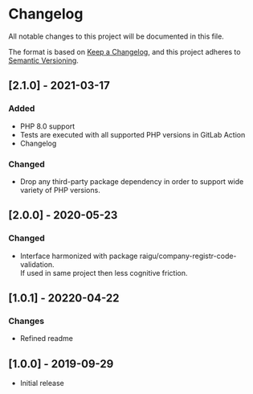 # Changelog

All notable changes to this project will be documented in this file.

The format is based on [Keep a Changelog](https://keepachangelog.com/en/1.0.0/),
and this project adheres to [Semantic Versioning](https://semver.org/spec/v2.0.0.html).

## [2.1.0] - 2021-03-17
### Added
- PHP 8.0 support
- Tests are executed with all supported PHP versions in GitLab Action   
- Changelog
### Changed
- Drop any third-party package dependency in order to support wide variety of PHP versions.

## [2.0.0] - 2020-05-23
### Changed
- Interface harmonized with package raigu/company-registr-code-validation.  
  If used in same project then less cognitive friction.

## [1.0.1] - 20220-04-22
### Changes
- Refined readme 

## [1.0.0] - 2019-09-29
- Initial release